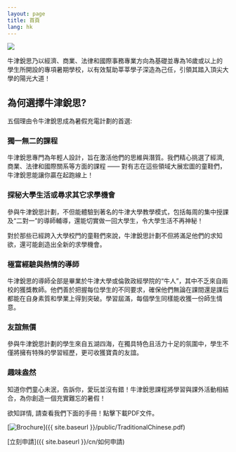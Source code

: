 ```yaml
---
layout: page
title: 首頁
lang: hk
---
```


![](https://dl.dropboxusercontent.com/u/516841/GlobalME/sphomepage.jpg)

<p class="lead">

牛津銳思乃以經濟、商業、法律和國際事務專業方向為基礎並專為16歲或以上的學生所開設的專項暑期學校，以有效幫助莘莘學子深造為己任，引領其踏入頂尖大學的陽光大道！
</p>

## 為何選擇牛津銳思?

五個理由令牛津銳思成為暑假充電計劃的首選:

### 獨一無二的課程

牛津銳思專門為年輕人設計，旨在激活他們的思維與潛質。我們精心挑選了經濟,商業、法律和國際關系等方面的課程 —— 對有志在這些領域大展宏圖的童鞋們，牛津銳思能讓你贏在起跑線上！

### 探秘大學生活或尋求其它求學機會

參與牛津銳思計劃，不但能體驗到著名的牛津大學教學模式，包括每周的集中授課及“二對一”的導師輔導，還能切實做一回大學生，令大學生活不再神秘！

對於那些已經跨入大學校門的童鞋們來說，牛津銳思計劃不但將滿足他們的求知欲，還可能創造出全新的求學機會。

### 極富經驗與熱情的導師

牛津銳思的導師全部是畢業於牛津大學或倫敦政經學院的“牛人”，其中不乏來自兩校的獲獎教師。他們善於把握每位學生的不同要求，確保他們無論在課間還是課后都能在自身素質和學業上得到突破。學習屆滿，每個學生同樣能收獲一份師生情意。

### 友誼無價

參與牛津銳思計劃的學生來自五湖四海，在獨具特色且活力十足的氛圍中，學生不僅將擁有特殊的學習經歷，更可收獲寶貴的友誼。

### 趣味盎然

知道你們童心未泯，告訴你，愛玩並沒有錯！牛津銳思課程將學習與課外活動相結合，為你創造一個充實難忘的暑假！ 

<p class="message">
欲知詳情, 請查看我們下面的手冊！點擊下載PDF文件。
</p>

[![Brochure](https://dl.dropboxusercontent.com/u/516841/GlobalME/booklethk2.png)]({{ site.baseurl }}/public/TraditionalChinese.pdf)

[立刻申請]({{ site.baseurl }}/cn/如何申請)
